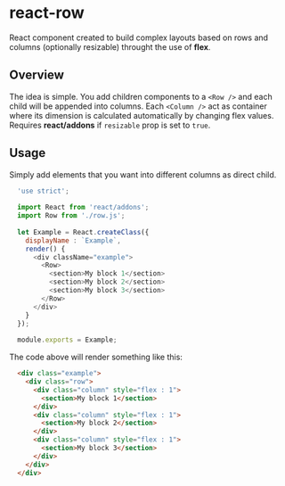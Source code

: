 # react-row
React component created to build complex layouts based on rows and columns (optionally resizable) throught the use of **flex**.

## Overview
The idea is simple. You add children components to a `<Row />` and each child will be appended into columns. Each `<Column />` act as container where its dimension is calculated automatically by changing flex values. Requires **react/addons** if `resizable` prop is set to `true`.

## Usage
Simply add elements that you want into different columns as direct child.

```javascript
  'use strict';
  
  import React from 'react/addons';
  import Row from './row.js';
  
  let Example = React.createClass({
    displayName : `Example`,
    render() {
      <div className="example">
        <Row>
          <section>My block 1</section>
          <section>My block 2</section>
          <section>My block 3</section>
        </Row>
      </div>
    }
  });
  
  module.exports = Example;
```

The code above will render something like this:

```html
  <div class="example">
    <div class="row">
      <div class="column" style="flex : 1">
        <section>My block 1</section>
      </div>
      <div class="column" style="flex : 1">
        <section>My block 2</section>
      </div>
      <div class="column" style="flex : 1">
        <section>My block 3</section>
      </div>
    </div>
  </div>
```
